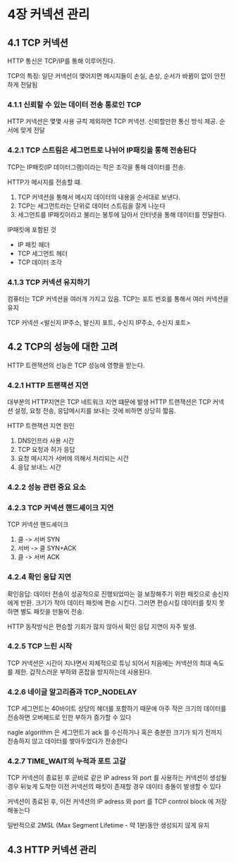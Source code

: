 # 4장 커넥션 관리

## 4.1 TCP 커넥션

HTTP 통신은 TCP/IP를 통해 이루어진다.

TCP의 특징: 일단 커넥션이 맺어지면 메시지들이 손실, 손상, 순서가 바뀜이 없이 안전하게 전달됨

### 4.1.1 신뢰할 수 있는 데이터 전송 통로인 TCP

HTTP 커넥션은 몇몇 사용 규칙 제외하면 TCP 커넥션. 신뢰할만한 통신 방식 제공. 순서에 맞게 전달

### 4.2.1 TCP 스트림은 세그먼트로 나뉘어 IP패킷을 통해 전송된다

TCP는 IP패킷(IP 데이터그램)이라는 작은 조각을 통해 데이터를 전송.

HTTP가 메시지를 전송할 떄.

1. TCP 커넥션을 통해서 메시지 데이터의 내용을 순서대로 보낸다.
2. TCP는 세그먼트라는 단위로 데이터 스트림을 잘게 나눈다
3. 세그먼트를 IP패킷이라고 불리는 봉투에 담아서 인터넷을 통해 데이터를 전달한다.

IP패킷에 포함된 것

- IP 패킷 헤더
- TCP 세그먼트 헤더
- TCP 데이터 조각

### 4.1.3 TCP 커넥션 유지하기

컴퓨터는 TCP 커넥션을 여러개 가지고 있음. TCP는 포트 번호를 통해서 여러 커넥션을 유지

TCP 커넥션
<발신지 IP주소, 발신지 포트, 수신지 IP주소, 수신지 포트>

## 4.2 TCP의 성능에 대한 고려

HTTP 트랜잭션의 선능은 TCP 성능에 영향을 받는다.

### 4.2.1 HTTP 트랜잭션 지연

대부분의 HTTP지연은 TCP 네트워크 지연 떄문에 발생
HTTP 트랜잭션은 TCP 커넥션 설정, 요청 전송, 응답메시지를 보내는 것에 비하면 상당히 짧음.

HTTP 트랜잭션 지연 원인

1. DNS인프라 사용 시간
2. TCP 요청과 허가 응답
3. 요청 메시지가 서버에 의해서 처리되는 시간
4. 응답 보내느 시간

### 4.2.2 성능 관련 중요 요소

### 4.2.3 TCP 커넥션 핸드셰이크 지연

TCP 커넥션 핸드셰이크

1. 클 -> 서버 SYN
2. 서버 -> 클 SYN+ACK
3. 클 -> 서버 ACK

### 4.2.4 확인 응답 지연

확인응답: 데이터 전송이 성공적으로 진행되었따는 걸 보장해주기 위한 패킷으로 송신자에게 반환. 크기가 작아 데이터 패킷에 편승 시킨다. 그러면 편승시킬 데이터를 찾지 못하면 별도 패킷을 만들어 전송.

HTTP 동작방식은 편승할 기회가 많지 않아서 확인 응답 지연이 자주 발생.

### 4.2.5 TCP 느린 시작

TCP 커넥션은 시간이 지나면서 자체적으로 튜닝 되어서 처음에는 커넥션의 최대 속도를 제한. 갑작스러운 부하와 혼잡을 방지하는데 사용된다.

### 4.2.6 네이글 알고리즘과 TCP_NODELAY

TCP 세그먼트는 40바이트 상당의 헤더를 포함하기 때문에 아주 작은 크기의 데이터를 전송하면 오버헤드로 인한 부하가 증가할 수 있다

nagle algorithm 은 세그먼트가 ack 를 수신하거나 혹은 충분한 크기가 되기 전까지 전송하지 않고 데이터를 쌓아두었다가 전송한다

### 4.2.7 TIME_WAIT의 누적과 포트 고갈

TCP 커넥션이 종료된 후 곧바로 같은 IP adress 와 port 를 사용하는 커넥션이 생성될 경우 뒤늦게 도착한 이전 커넥션의 패킷이 존재할 경우 데이터 충돌이 발생할 수 있다

커넥션이 종료된 후, 이전 커넥션의 IP adress 와 port 를 TCP control block 에 저장해놓는다

일반적으로 2MSL (Max Segment Lifetime - 약 1분)동안 생성되지 않게 유지

## 4.3 HTTP 커넥션 관리
